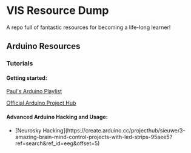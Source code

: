 # VIS Resource Dump
 A repo full of fantastic resources for becoming a life-long learner!

## Arduino Resources

### Tutorials

#### Getting started:

[Paul's Arduino Playlist](https://www.youtube.com/playlist?list=PLGs0VKk2DiYw-L-RibttcvK-WBZm8WLEP)

[Official Arduino Project Hub](https://create.arduino.cc/projecthub)

#### Advanced Arduino Hacking and Usage:

<ul>
<li>[Neurosky Hacking](https://create.arduino.cc/projecthub/sieuwe/3-amazing-brain-mind-control-projects-with-led-strips-95aee5?ref=search&ref_id=eeg&offset=5)</li>
</ul>

